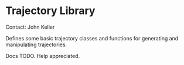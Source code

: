 # Trajectory Library

Contact: John Keller

Defines some basic trajectory classes and functions for generating and manipulating trajectories.

Docs TODO. Help appreciated.